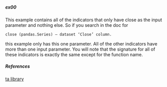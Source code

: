 
##### ex00

This example contains all of the indicators that only have close as
the input parameter and nothing else.  So if you search in the doc for

```
close (pandas.Series) – dataset ‘Close’ column.
```

this example only has this one parameter.  All of the other
indicators have more than one input parameter.  You will note
that the signature for all of these indicators is exactly the
same except for the function name.

##### References

[ta library](https://technical-analysis-library-in-python.readthedocs.io/en/latest/ta.html)
